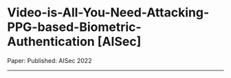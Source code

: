 # Video-is-All-You-Need-Attacking-PPG-based-Biometric-Authentication [AISec]
Paper: 
Published: AISec 2022

***

